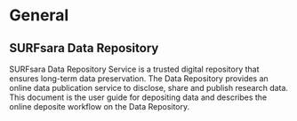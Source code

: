 
# General 

## SURFsara Data Repository  

SURFsara Data Repository Service is a trusted digital repository that ensures long-term data preservation. The Data Repository provides an online data publication service to disclose, share and publish research data. This document is the user guide for depositing data and describes the online deposite workflow on the Data Repository.  
